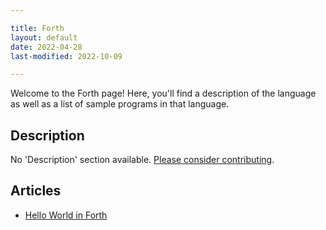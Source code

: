 ```yaml
---

title: Forth
layout: default
date: 2022-04-28
last-modified: 2022-10-09

---
```


Welcome to the Forth page! Here, you'll find a description of the language as well as a list of sample programs in that language.

## Description

No 'Description' section available. [Please consider contributing](https://github.com/TheRenegadeCoder/sample-programs-website).

## Articles

- [Hello World in Forth](https://sampleprograms.io/projects/hello-world/forth)